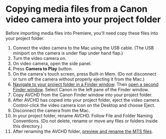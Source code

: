 # Copying media files from a Canon video camera into your project folder

Before importing media files into Premiere, you'll need copy these files into your project folder.

1. Connect the video camera to the Mac using the USB cable. \(The USB miniport on the camera is under flap under hand flap.\)
2. Turn the video camera on.
3. On video camera, open the side panel.
4. Press **Camera to Play** button.
5. On the camera's touch screen, press Built-in Mem. \(Do not disconnect or turn off the camera without properly ejecting it from the Mac.\)
6. [Navigate to your project folder in a Finder window](https://jjloomis.gitbooks.io/file-and-folder-management/content/navigating-folder-tree.html). Then [open a second Finder window](https://jjloomis.gitbooks.io/file-and-folder-management/content/opening-multiple-finder-windows.html). Select Canon in the left pane of the Finder window.
7. Copy AVCHD from the Canon Finder window into your project folder.
8. After AVCHD has copied into your project folder, eject the video camera. Control-click the video camera icon on the Desktop and choose Eject.
9. Disconnect the camera from the Mac.
10. In your project folder, rename AVCHD. Follow File and Folder Naming Conventions. \(Do not delete, rename or move any files or folders inside this directory.\)
11. After renaming the AVCHD folder, [preview and rename the MTS files](previewing-and-renaming-clips-in-finder.md).

